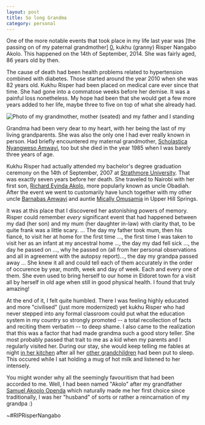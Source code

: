 ```yaml
---
layout: post
title: So long Grandma
category: personal 
--- 
```

One of the more notable events that took place in my life last year was [the passing on of my paternal grandmother] [0], kukhu (granny) Risper Nangabo Akolo. This happened on the 14th of September, 2014. She was fairly aged, 86 years old by then.  

The cause of death had been health problems related to hypertension combined with diabetes. Those started around the year 2010 when she was 82 years old. Kukhu Risper had been placed on medical care ever since that time. She had gone into a commatose weeks before her demise. It was a painful loss nonetheless. My hope had been that she would get a few more years added to her life, maybe three to five on top of what she already had. 

![Photo of my grandmother, mother (seated) and my father and I standing]({{site.url}}/assets/images/Kukhu_Risper_mum_dad_and_I.png)

Grandma had been very dear to my heart, with her being the last of my living grandparents. She was also the only one I had ever really known in person. Had briefly encountered my maternal grandmother, [Scholastica Nyangweso Amwayi][1], too but she died in the year 1985 when I was barely three years of age. 

Kukhu Risper had actually attended my bachelor's degree graduation ceremony on the 14th of September, 2007 at [Strathmore University][2]. That was exactly seven years before her death. She traveled to Nairobi  with her first son, [Richard Eyinda Akolo][3], more popularly known as uncle Obadiah. After the event we went to customarily have lunch together with my other uncle [Barnabas Amwayi][4] and auntie [Mically Omusamia][5] in Upper Hill Springs. 

It was at this place that I discovered her astonishing powers of memory. Risper could remember *every* significant event that had happened between my dad (her son) and my mum (her daughter in-law) with clarity that, to be quite frank was a little scary. ... The day my father took mum, then his fiancé, to visit her at home for the first time ..., the first time I was taken to visit her as an infant at my ancestral home ..., the day my dad fell sick ..., the day he passed on ..., why he passed on (all from her personal observations and all in agreement with the autopsy report)..., the day my grandpa passed away ... She knew it all and could tell each of them accurately in the order of occurence by year, month, week and day of week. Each and every one of them. She even used to bring herself to our home in Eldoret town for a visit all by herself in old age when still in good physical health. I found that truly amazing!

At the end of it, I felt quite humbled. There I was feeling highly educated and more "civilised" (just more modernized) yet kukhu Risper who had never stepped into any formal classroom could put what the education system in my country so strongly promoted -- a total recollection of facts and reciting them verbatim -- to deep shame. I also came to the realization that this was a factor that had made grandma such a good story teller. She most probably passed that trait to me as a kid when my parents and I regularly visited her. During our stay, she would keep telling me fables at night [in her kitchen][6] after all her [other grandchildren][7] had been put to sleep. This occured while I sat holding a mug of hot milk and listened to her intensely.

You might wonder why all the seemingly favouritism that had been accorded to me. Well, I had been named "Akolo" after my grandfather [Samuel Akoolo Openda][8] which naturally made me her first choice since traditionally, I was her "husband" of sorts or rather a reincarnation of my grandpa :)

~#RIPRisperNangabo

[0]: https://www.flickr.com/photos/mchiteri/sets/72157647750851895/ "Photo set of us giving our final tribute to our late paternal grandmother"
[1]: https://www.flickr.com/photos/mchiteri/5010942717/in/set-72157626055297784 "Maternal grandma seated second from left with her daughters and. Those standing are her sons"
[2]: http://www.strathmore.edu/ "Strathmore University, my alma mater"
[3]: http://youtu.be/WaF235uWB4I "Uncle Richard Obadiah Akolo speaks at his mother's funeral" 
[4]: https://www.flickr.com/photos/98645159@N06/15891374932/in/set-72157649449099925 "Uncle Barnabas Amwayi (Jam) with son Obilo behind"
[5]: http://youtu.be/tlhsWbNoavY "Aunty Mically Omusamia speaks on behalf of my mum, Gertrude Oranga Akolo"
[6]: http://youtu.be/axTvRW7cRpg "Having a chat with grandma inside her kitchen in December 2010"
[7]: https://www.flickr.com/photos/mchiteri/15132691347/in/set-72157647750851895/ "Most of grandma's grandchildren"
[8]: https://www.flickr.com/photos/mchiteri/15834030855/in/set-72157626055297784 "Samuel Akoolo Openda, our grandfather in 1936 aged 38"
